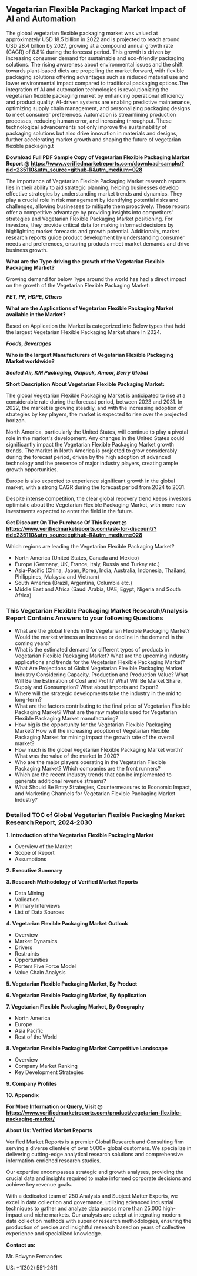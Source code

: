 <h2>Vegetarian Flexible Packaging Market Impact of AI and Automation</h2>The global vegetarian flexible packaging market was valued at approximately USD 18.5 billion in 2022 and is projected to reach around USD 28.4 billion by 2027, growing at a compound annual growth rate (CAGR) of 8.8% during the forecast period. This growth is driven by increasing consumer demand for sustainable and eco-friendly packaging solutions. The rising awareness about environmental issues and the shift towards plant-based diets are propelling the market forward, with flexible packaging solutions offering advantages such as reduced material use and lower environmental impact compared to traditional packaging options.The integration of AI and automation technologies is revolutionizing the vegetarian flexible packaging market by enhancing operational efficiency and product quality. AI-driven systems are enabling predictive maintenance, optimizing supply chain management, and personalizing packaging designs to meet consumer preferences. Automation is streamlining production processes, reducing human error, and increasing throughput. These technological advancements not only improve the sustainability of packaging solutions but also drive innovation in materials and designs, further accelerating market growth and shaping the future of vegetarian flexible packaging.t</p><p id="" class=""><strong>Download Full PDF Sample Copy of Vegetarian Flexible Packaging Market Report @ <a href="https://www.verifiedmarketreports.com/download-sample/?rid=235110&utm_source=github-R&utm_medium=028" target="_blank">https://www.verifiedmarketreports.com/download-sample/?rid=235110&utm_source=github-R&utm_medium=028</a></strong></p><p>The importance of&nbsp;Vegetarian Flexible Packaging Market research reports lies in their ability to aid strategic planning, helping businesses develop effective strategies by understanding market trends and dynamics. They play a crucial role in risk management by identifying potential risks and challenges, allowing businesses to mitigate them proactively. These reports offer a competitive advantage by providing insights into competitors' strategies and Vegetarian Flexible Packaging Market positioning. For investors, they provide critical data for making informed decisions by highlighting market forecasts and growth potential. Additionally, market research reports guide product development by understanding consumer needs and preferences, ensuring products meet market demands and drive business growth.</p><p><strong>What are the&nbsp;Type driving the growth of the Vegetarian Flexible Packaging Market?</strong></p><p id="" class="">Growing demand for below Type around the world has had a direct impact on the growth of the Vegetarian Flexible Packaging Market:</p><em><strong>PET, PP, HDPE, Others</strong></em></p><strong>What are the&nbsp;Applications&nbsp;of Vegetarian Flexible Packaging Market available in the Market?</strong></p><p id="" class="">Based on Application the Market is categorized into Below types that held the largest Vegetarian Flexible Packaging Market share In 2024.</p><em><strong>Foods, Beverages</strong></em></p><strong>Who is the largest Manufacturers of Vegetarian Flexible Packaging Market worldwide?</strong></p><p><em><strong>Sealed Air, KM Packaging, Oxipack, Amcor, Berry Global</strong></em></p><p id="" class=""><strong>Short Description About Vegetarian Flexible Packaging Market:</strong></p><p>The global Vegetarian Flexible Packaging Market is anticipated to rise at a considerable rate during the forecast period, between 2023 and 2031. In 2022, the market is growing steadily, and with the increasing adoption of strategies by key players, the market is expected to rise over the projected horizon.</p><p>North America, particularly the United States, will continue to play a pivotal role in the market's development. Any changes in the United States could significantly impact the Vegetarian Flexible Packaging Market growth trends. The market in North America is projected to grow considerably during the forecast period, driven by the high adoption of advanced technology and the presence of major industry players, creating ample growth opportunities.</p><p>Europe is also expected to experience significant growth in the global market, with a strong CAGR during the forecast period from 2024 to 2031.</p><p>Despite intense competition, the clear global recovery trend keeps investors optimistic about the Vegetarian Flexible Packaging Market, with more new investments expected to enter the field in the future.</p><p id="" class=""><strong>Get Discount On The Purchase Of This Report @ <a href="https://www.verifiedmarketreports.com/ask-for-discount/?rid=235110&utm_source=github-R&utm_medium=028" target="_blank">https://www.verifiedmarketreports.com/ask-for-discount/?rid=235110&utm_source=github-R&utm_medium=028</a></strong></p>Which regions are leading the Vegetarian Flexible Packaging Market?</p><ul><li>North America (United States, Canada and Mexico)</li><li>Europe (Germany, UK, France, Italy, Russia and Turkey etc.)</li><li>Asia-Pacific (China, Japan, Korea, India, Australia, Indonesia, Thailand, Philippines, Malaysia and Vietnam)</li><li>South America (Brazil, Argentina, Columbia etc.)</li><li>Middle East and Africa (Saudi Arabia, UAE, Egypt, Nigeria and South Africa)</li></ul><h3 id="" class="">This Vegetarian Flexible Packaging Market Research/Analysis Report Contains Answers to your following Questions</h3><ul><li>What are the global trends in the Vegetarian Flexible Packaging Market? Would the market witness an increase or decline in the demand in the coming years?</li><li>What is the estimated demand for different types of products in Vegetarian Flexible Packaging Market? What are the upcoming industry applications and trends for the Vegetarian Flexible Packaging Market?</li><li>What Are Projections of Global Vegetarian Flexible Packaging Market Industry Considering Capacity, Production and Production Value? What Will Be the Estimation of Cost and Profit? What Will Be Market Share, Supply and Consumption? What about imports and Export?</li><li>Where will the strategic developments take the industry in the mid to long-term?</li><li>What are the factors contributing to the final price of Vegetarian Flexible Packaging Market? What are the raw materials used for Vegetarian Flexible Packaging Market manufacturing?</li><li>How big is the opportunity for the Vegetarian Flexible Packaging Market? How will the increasing adoption of Vegetarian Flexible Packaging Market for mining impact the growth rate of the overall market?</li><li>How much is the global Vegetarian Flexible Packaging Market worth? What was the value of the market In 2020?</li><li>Who are the major players operating in the Vegetarian Flexible Packaging Market? Which companies are the front runners?</li><li>Which are the recent industry trends that can be implemented to generate additional revenue streams?</li><li>What Should Be Entry Strategies, Countermeasures to Economic Impact, and Marketing Channels for Vegetarian Flexible Packaging Market Industry?</li></ul><h3 id="" class="">Detailed TOC of Global Vegetarian Flexible Packaging Market Research Report, 2024-2030</h3><p id="" class=""><strong>1. Introduction of the Vegetarian Flexible Packaging Market</strong></p><ul><li>Overview of the Market</li><li>Scope of Report</li><li>Assumptions</li></ul><p id="" class=""><strong>2. Executive Summary</strong></p><p id="" class=""><strong>3. Research Methodology of Verified Market Reports</strong></p><ul><li>Data Mining</li><li>Validation</li><li>Primary Interviews</li><li>List of Data Sources</li></ul><p id="" class=""><strong>4. Vegetarian Flexible Packaging Market Outlook</strong></p><ul><li>Overview</li><li>Market Dynamics</li><li>Drivers</li><li>Restraints</li><li>Opportunities</li><li>Porters Five Force Model</li><li>Value Chain Analysis</li></ul><p id="" class=""><strong>5. Vegetarian Flexible Packaging Market, By Product</strong></p><p id="" class=""><strong>6. Vegetarian Flexible Packaging Market, By Application</strong></p><p id="" class=""><strong>7. Vegetarian Flexible Packaging Market, By Geography</strong></p><ul><li>North America</li><li>Europe</li><li>Asia Pacific</li><li>Rest of the World</li></ul><p id="" class=""><strong>8. Vegetarian Flexible Packaging Market Competitive Landscape</strong></p><ul><li>Overview</li><li>Company Market Ranking</li><li>Key Development Strategies</li></ul><p id="" class=""><strong>9. Company Profiles</strong></p><p id="" class=""><strong>10. Appendix</strong></p><p id="" class=""><strong>For More Information or Query, Visit @ <a href="https://www.verifiedmarketreports.com/product/vegetarian-flexible-packaging-market/" target="_blank">https://www.verifiedmarketreports.com/product/vegetarian-flexible-packaging-market/</a></strong></p><p id="" class=""><strong>About Us: Verified Market Reports</strong></p><p id="" class="">Verified Market Reports is a premier Global Research and Consulting firm serving a diverse clientele of over 5000+ global customers. We specialize in delivering cutting-edge analytical research solutions and comprehensive information-enriched research studies.</p><p id="" class="">Our expertise encompasses strategic and growth analyses, providing the crucial data and insights required to make informed corporate decisions and achieve key revenue goals.</p><p id="" class="">With a dedicated team of 250 Analysts and Subject Matter Experts, we excel in data collection and governance, utilizing advanced industrial techniques to gather and analyze data across more than 25,000 high-impact and niche markets. Our analysts are adept at integrating modern data collection methods with superior research methodologies, ensuring the production of precise and insightful research based on years of collective experience and specialized knowledge.</p><p id="" class=""><strong>Contact us:</strong></p><p id="" class="">Mr. Edwyne Fernandes</p><p id="" class="">US: +1(302) 551-2611</p>